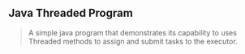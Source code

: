 ## Java Threaded Program

> A simple java program that demonstrates its capability to uses Threaded methods to assign and submit tasks to the executor.

